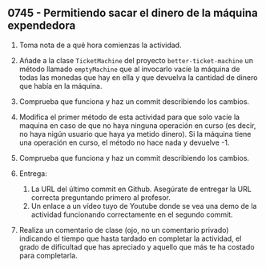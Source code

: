 ## 0745 - Permitiendo sacar el dinero de la máquina expendedora

1. Toma nota de a qué hora comienzas la actividad.

2. Añade a la clase `TicketMachine` del proyecto `better-ticket-machine` un método llamado `emptyMachine` que al invocarlo vacíe la máquina de todas las monedas que hay en ella y que devuelva la cantidad de dinero que había en la máquina.

2. Comprueba que funciona y haz un commit describiendo los cambios.

3. Modifica el primer método de esta actividad para que solo vacíe la maquina en caso de que no haya ninguna operación en curso (es decir, no haya nigún usuario que haya ya metido dinero). Si la máquina tiene una operación en curso, el método no hace nada y devuelve -1.

4. Comprueba que funciona y haz un commit describiendo los cambios.

5. Entrega:

    1. La URL del último commit en Github. Asegúrate de entregar la URL correcta preguntando primero al profesor.
    2. Un enlace a un vídeo tuyo de Youtube donde se vea una demo de la actividad funcionando correctamente en el segundo commit.
    
6. Realiza un comentario de clase (ojo, no un comentario privado) indicando el tiempo que hasta tardado en completar la actividad, el grado de dificultad que has apreciado y aquello que más te ha costado para completarla.

